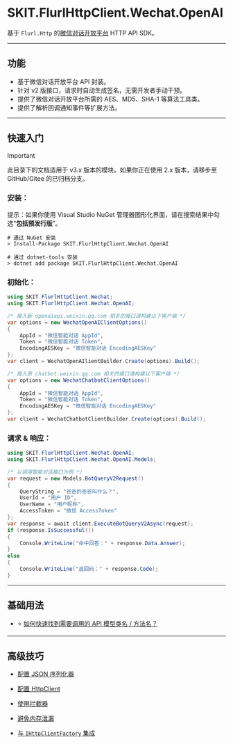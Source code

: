 # SKIT.FlurlHttpClient.Wechat.OpenAI

基于 `Flurl.Http` 的[微信对话开放平台](https://chatbot.weixin.qq.com/) HTTP API SDK。

---

## 功能

-   基于微信对话开放平台 API 封装。
-   针对 v2 版接口，请求时自动生成签名，无需开发者手动干预。
-   提供了微信对话开放平台所需的 AES、MD5、SHA-1 等算法工具类。
-   提供了解析回调通知事件等扩展方法。

---

## 快速入门

> [!IMPORTANT]
> 此目录下的文档适用于 v3.x 版本的模块。如果你正在使用 2.x 版本，请移步至 GitHub/Gitee 的已归档分支。

### 安装：

提示：如果你使用 Visual Studio NuGet 管理器图形化界面，请在搜索结果中勾选“**包括预发行版**”。

```shell
# 通过 NuGet 安装
> Install-Package SKIT.FlurlHttpClient.Wechat.OpenAI

# 通过 dotnet-tools 安装
> dotnet add package SKIT.FlurlHttpClient.Wechat.OpenAI
```

### 初始化：

```csharp
using SKIT.FlurlHttpClient.Wechat;
using SKIT.FlurlHttpClient.Wechat.OpenAI;

/* 接入新 openaiapi.weixin.qq.com 相关的接口请构建以下客户端 */
var options = new WechatOpenAIClientOptions()
{
    AppId = "微信智能对话 AppId",
    Token = "微信智能对话 Token",
    EncodingAESKey = "微信智能对话 EncodingAESKey"
};
var client = WechatOpenAIlientBuilder.Create(options).Build();

/* 接入原 chatbot.weixin.qq.com 相关的接口请构建以下客户端 */
var options = new WechatChatbotClientOptions()
{
    AppId = "微信智能对话 AppId",
    Token = "微信智能对话 Token",
    EncodingAESKey = "微信智能对话 EncodingAESKey"
};
var client = WechatChatbotClientBuilder.Create(options).Build();
```

### 请求 & 响应：

```csharp
using SKIT.FlurlHttpClient.Wechat.OpenAI;
using SKIT.FlurlHttpClient.Wechat.OpenAI.Models;

/* 以调用智能对话接口为例 */
var request = new Models.BotQueryV2Request()
{
    QueryString = "爸爸的爸爸叫什么？",
    UserId = "用户 ID",
    UserName = "用户昵称",
    AccessToken = "微信 AccessToken"
};
var response = await client.ExecuteBotQueryV2Async(request);
if (response.IsSuccessful())
{
    Console.WriteLine("命中回答：" + response.Data.Answer);
}
else
{
    Console.WriteLine("返回码：" + response.Code);
}
```

---

## 基础用法

-   ⭐ [如何快速找到需要调用的 API 模型类名 / 方法名？](./Basic_ModelDefinition.md)

---

## 高级技巧

-   [配置 JSON 序列化器](./Advanced_JsonSerializer.md)

-   [配置 HttpClient](./Advanced_HttpClient.md)

-   [使用拦截器](./Advanced_Interceptor.md)

-   [避免内存泄漏](./Advanced_Dispose.md)

-   [与 `IHttpClientFactory` 集成](./Advanced_HttpClientFactory.md)
